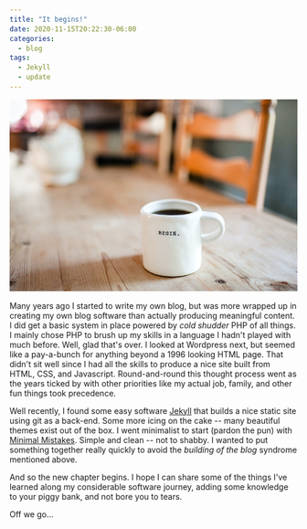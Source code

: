 ```yaml
---
title: "It begins!"
date: 2020-11-15T20:22:30-06:00
categories:
  - blog
tags:
  - Jekyll
  - update
---
```

![Photo by Danielle MacInnes on Unsplash](/assets/images/danielle-macinnes-IuLgi9PWETU-unsplash-fouri.jpg)

Many years ago I started to write my own blog, but was more wrapped up in creating my own blog software than actually producing meaningful
content. I did get a basic system in place powered by *cold shudder* PHP of all things. I mainly chose PHP to brush up my skills in a 
language I hadn't played with much before. Well, glad that's over. I looked at Wordpress next, but seemed like a pay-a-bunch for anything
beyond a 1996 looking HTML page. That didn't sit well since I had all the skills to produce a nice site built from HTML, CSS, and Javascript.
Round-and-round this thought process went as the years ticked by with other priorities like my actual job, family, and other fun things took precedence.

Well recently, I found some easy software [Jekyll](https://jekyllrb.com/) that builds a nice static site using git as a back-end. Some more icing on the
cake -- many beautiful themes exist out of the box. I went minimalist to start (pardon the pun) with [Minimal Mistakes](https://mmistakes.github.io/). 
Simple and clean -- not to shabby. I wanted to put something together really quickly to avoid the *building of the blog* syndrome mentioned above. 

And so the new chapter begins. I hope I can share some of the things I've learned along my considerable software journey, adding some knowledge to
your piggy bank, and not bore you to tears.

Off we go...